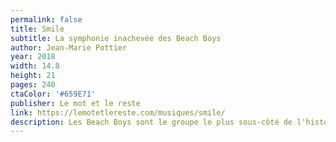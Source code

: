 ```yaml
---
permalink: false
title: Smile
subtitle: La symphonie inachevée des Beach Boys
author: Jean-Marie Pottier
year: 2018
width: 14.8
height: 21
pages: 240
ctaColor: '#659E71'
publisher: Le mot et le reste
link: https://lemotetlereste.com/musiques/smile/
description: Les Beach Boys sont le groupe le plus sous-côté de l'histoire de la pop. <cite>Smile</cite>, c'est un peu comme si les Beatles n'avaient pas réussi à sortir leur <cite>Sgt. Pepper</cite> et qu'ils s'étaient enfoncés dans une succession d'albums juste passables. C'est l'histoire de Brian Wilson, génie maudit, survivant, créateur d'un album jamais terminé, ou mille fois terminé, on ne sait plus, d'une insaisissable musique qui m'a hanté tout au long de ma lecture. Indispensable pour les amateurs du groupe.
---
```

